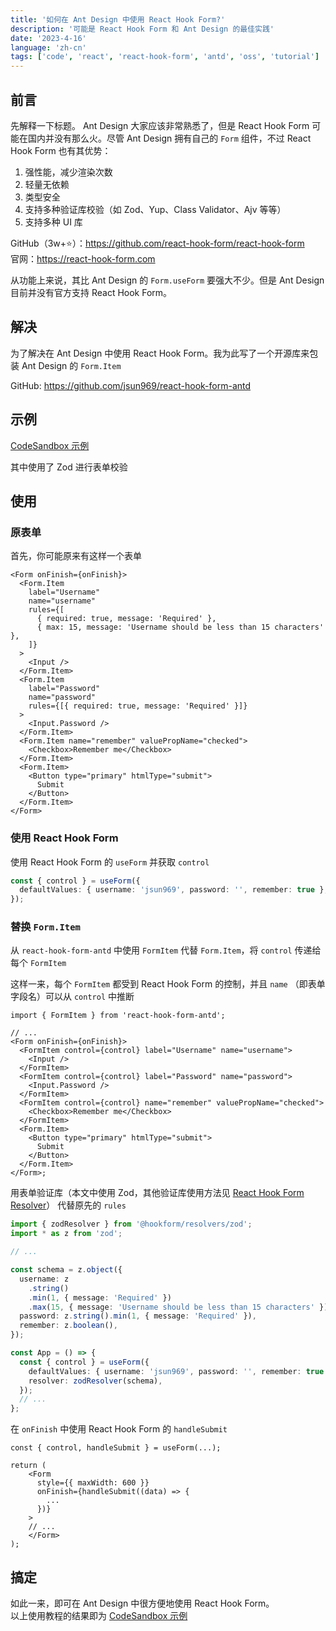 ```yaml
---
title: '如何在 Ant Design 中使用 React Hook Form?'
description: '可能是 React Hook Form 和 Ant Design 的最佳实践'
date: '2023-4-16'
language: 'zh-cn'
tags: ['code', 'react', 'react-hook-form', 'antd', 'oss', 'tutorial']
---
```


## 前言

先解释一下标题。 Ant Design 大家应该非常熟悉了，但是 React Hook Form 可能在国内并没有那么火。尽管 Ant Design 拥有自己的 `Form` 组件，不过 React Hook Form 也有其优势：

1. 强性能，减少渲染次数
2. 轻量无依赖
3. 类型安全
4. 支持多种验证库校验（如 Zod、Yup、Class Validator、Ajv 等等）
5. 支持多种 UI 库

GitHub（3w+⭐）：<https://github.com/react-hook-form/react-hook-form>  
官网：<https://react-hook-form.com>

从功能上来说，其比 Ant Design 的 `Form.useForm` 要强大不少。但是 Ant Design 目前并没有官方支持 React Hook Form。

## 解决

为了解决在 Ant Design 中使用 React Hook Form。我为此写了一个开源库来包装 Ant Design 的 `Form.Item`

GitHub: <https://github.com/jsun969/react-hook-form-antd>

## 示例

[CodeSandbox 示例](https://codesandbox.io/s/react-hook-form-antd-example-6s0i3z?file=/src/App.tsx)

其中使用了 Zod 进行表单校验

## 使用

### 原表单

首先，你可能原来有这样一个表单

```tsx
<Form onFinish={onFinish}>
  <Form.Item
    label="Username"
    name="username"
    rules={[
      { required: true, message: 'Required' },
      { max: 15, message: 'Username should be less than 15 characters' },
    ]}
  >
    <Input />
  </Form.Item>
  <Form.Item
    label="Password"
    name="password"
    rules={[{ required: true, message: 'Required' }]}
  >
    <Input.Password />
  </Form.Item>
  <Form.Item name="remember" valuePropName="checked">
    <Checkbox>Remember me</Checkbox>
  </Form.Item>
  <Form.Item>
    <Button type="primary" htmlType="submit">
      Submit
    </Button>
  </Form.Item>
</Form>
```

### 使用 React Hook Form

使用 React Hook Form 的 `useForm` 并获取 `control`

```ts
const { control } = useForm({
  defaultValues: { username: 'jsun969', password: '', remember: true },
});
```

### 替换 `Form.Item`

从 `react-hook-form-antd` 中使用 `FormItem` 代替 `Form.Item`，将 `control` 传递给每个 `FormItem`

这样一来，每个 `FormItem` 都受到 React Hook Form 的控制，并且 `name` （即表单字段名）可以从 `control` 中推断

```tsx
import { FormItem } from 'react-hook-form-antd';

// ...
<Form onFinish={onFinish}>
  <FormItem control={control} label="Username" name="username">
    <Input />
  </FormItem>
  <FormItem control={control} label="Password" name="password">
    <Input.Password />
  </FormItem>
  <FormItem control={control} name="remember" valuePropName="checked">
    <Checkbox>Remember me</Checkbox>
  </FormItem>
  <Form.Item>
    <Button type="primary" htmlType="submit">
      Submit
    </Button>
  </Form.Item>
</Form>;
```

用表单验证库（本文中使用 Zod，其他验证库使用方法见 [React Hook Form Resolver](https://github.com/react-hook-form/resolvers)）
代替原先的 `rules`

```ts
import { zodResolver } from '@hookform/resolvers/zod';
import * as z from 'zod';

// ...

const schema = z.object({
  username: z
    .string()
    .min(1, { message: 'Required' })
    .max(15, { message: 'Username should be less than 15 characters' }),
  password: z.string().min(1, { message: 'Required' }),
  remember: z.boolean(),
});

const App = () => {
  const { control } = useForm({
    defaultValues: { username: 'jsun969', password: '', remember: true },
    resolver: zodResolver(schema),
  });
  // ...
};
```

在 `onFinish` 中使用 React Hook Form 的 `handleSubmit`

```tsx
const { control, handleSubmit } = useForm(...);

return (
    <Form
      style={{ maxWidth: 600 }}
      onFinish={handleSubmit((data) => {
        ...
      })}
    >
    // ...
    </Form>
);
```

## 搞定

如此一来，即可在 Ant Design 中很方便地使用 React Hook Form。  
以上使用教程的结果即为 [CodeSandbox 示例](https://codesandbox.io/s/react-hook-form-antd-example-6s0i3z?file=/src/App.tsx)
